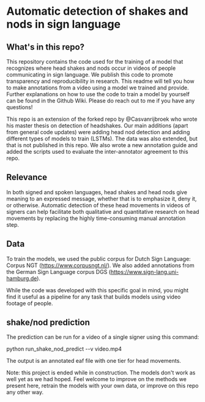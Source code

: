 # Automatic detection of shakes and nods in sign language

## What's in this repo?

This repository contains the code used for the training of a model that recognizes where head shakes and nods occur in videos of people communicating in sign language. We publish this code to promote transparency and reproducibility in research.  This readme will tell you how to make annotations from a video using a model we trained and provide. Further explanations on how to use the code to train a model by yourself can be found in the Github Wiki. Please do reach out to me if you have any questions!

This repo is an extension of the forked repo by @Casvanrijbroek who wrote his master thesis on detection of headshakes. Our main additions (apart from general code updates) were adding head nod detection and adding different types of models to train (LSTMs). The data was also extended, but that is not published in this repo. We also wrote a new annotation guide and added the scripts used to evaluate the inter-annotator agreement to this repo. 

## Relevance

In both signed and spoken languages, head shakes and head nods give meaning to an expressed message, whether that is to emphasize it, deny it, or otherwise. Automatic detection of these head movements in videos of signers can help facilitate both qualitative and quantitative research on head movements by replacing the highly time-consuming manual annotation step. 

## Data
To train the models, we used the public corpus for Dutch Sign Language: Corpus NGT (https://www.corpusngt.nl/). We also added annotations from the German Sign Language corpus DGS (https://www.sign-lang.uni-hamburg.de).

While the code was developed with this specific goal in mind, you might find it useful as a pipeline for any task that builds models using video footage of people.

## shake/nod prediction

The prediction can be run for a video of a single signer using this command:

python run_shake_nod_predict --v video.mp4

The output is an annotated eaf file with one tier for head movements. 

Note: this project is ended while in construction. The models don't work as well yet as we had hoped. Feel welcome to improve on the methods we present here, retrain the models with your own data, or improve on this repo any other way. 
